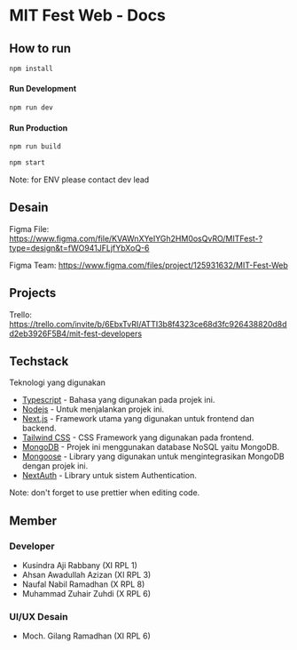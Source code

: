 # MIT Fest Web - Docs

## How to run

```sh
npm install
```

#### Run Development

```sh
npm run dev
```

#### Run Production

```sh
npm run build
```

```sh
npm start
```

Note: for ENV please contact dev lead

## Desain

Figma File: https://www.figma.com/file/KVAWnXYeIYGh2HM0osQvRO/MITFest-?type=design&t=fWO941JFLjfYbXoQ-6

Figma Team: https://www.figma.com/files/project/125931632/MIT-Fest-Web

## Projects

Trello: https://trello.com/invite/b/6EbxTvRI/ATTI3b8f4323ce68d3fc926438820d8dd2eb3926F5B4/mit-fest-developers

## Techstack

Teknologi yang digunakan

- [Typescript](https://www.typescriptlang.org/docs/) - Bahasa yang digunakan pada projek ini.
- [Nodejs](https://nodejs.org/) - Untuk menjalankan projek ini.
- [Next.js](https://nextjs.org/) - Framework utama yang digunakan untuk frontend dan backend.
- [Tailwind CSS](https://tailwindcss.com/) - CSS Framework yang digunakan pada frontend.
- [MongoDB](https://www.mongodb.com/) - Projek ini menggunakan database NoSQL yaitu MongoDB.
- [Mongoose](https://mongoosejs.com/) - Library yang digunakan untuk mengintegrasikan MongoDB dengan projek ini.
- [NextAuth](https://next-auth.js.org/) - Library untuk sistem Authentication.

Note: don't forget to use prettier when editing code.

## Member

### Developer

- Kusindra Aji Rabbany (XI RPL 1)
- Ahsan Awadullah Azizan (XI RPL 3)
- Naufal Nabil Ramadhan (X RPL 8)
- Muhammad Zuhair Zuhdi (X RPL 6)

### UI/UX Desain

- Moch. Gilang Ramadhan (XI RPL 6)
